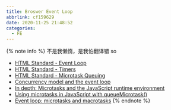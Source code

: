 ```yaml
---
title: Broswer Event Loop
abbrlink: cf159629
date: 2020-11-25 21:48:52
categories:
  - FE
---
```


{% note info %}
不是我懒惰，是我怕翻译错
so
- [HTML Standard - Event Loop](https://html.spec.whatwg.org/multipage/webappapis.html#event-loops)
- [HTML Standard - Timers](https://html.spec.whatwg.org/multipage/timers-and-user-prompts.html#timers)
- [HTML Standard - Microtask Queuing](https://html.spec.whatwg.org/multipage/timers-and-user-prompts.html#microtask-queuing)
- [Concurrency model and the event loop](https://developer.mozilla.org/en-US/docs/Web/JavaScript/EventLoop)
- [In depth: Microtasks and the JavaScript runtime environment](https://developer.mozilla.org/en-US/docs/Web/API/HTML_DOM_API/Microtask_guide/In_depth)
- [Using microtasks in JavaScript with queueMicrotask()](https://developer.mozilla.org/en-US/docs/Web/API/HTML_DOM_API/Microtask_guide)
- [Event loop: microtasks and macrotasks](https://javascript.info/event-loop#event-loop)
{% endnote %}
